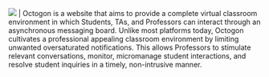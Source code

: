 <img src = "gifs/ezgif.com-gif-maker_large_edit.gif"> | Octogon is a website that aims to provide a complete virtual classroom environment in which Students, TAs, and Professors can interact through an asynchronous messaging board. Unlike most platforms today, Octogon cultivates a professional appealing classroom environment by limiting unwanted oversaturated notifications. This allows Professors to stimulate relevant conversations, monitor, micromanage student interactions, and resolve student inquiries in a timely, non-intrusive manner.
